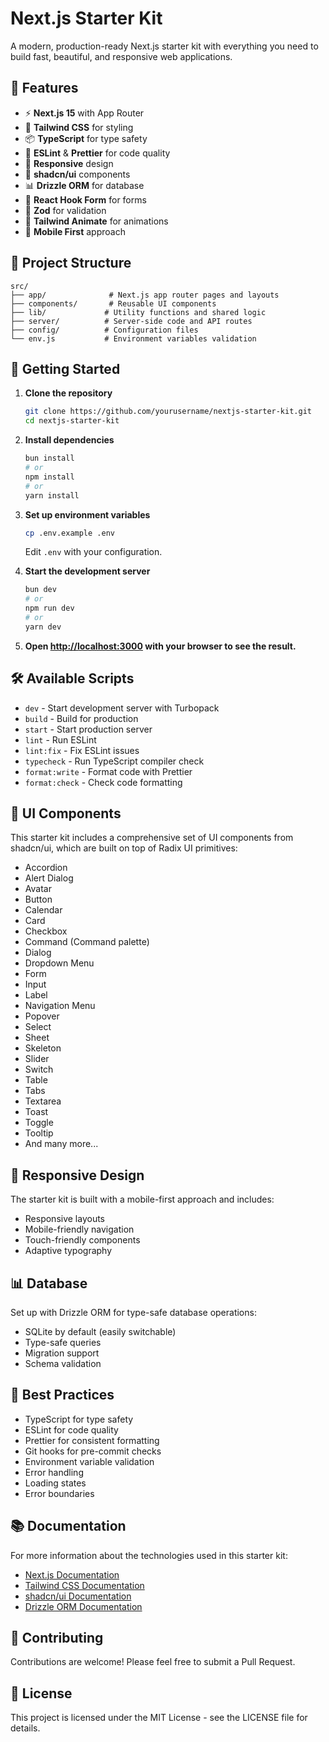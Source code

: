 # Next.js Starter Kit

A modern, production-ready Next.js starter kit with everything you need to build fast, beautiful, and responsive web applications.

## 🚀 Features

- ⚡️ **Next.js 15** with App Router
- 🎨 **Tailwind CSS** for styling
- 📦 **TypeScript** for type safety
- 🎯 **ESLint** & **Prettier** for code quality
- 📱 **Responsive** design
- 🎨 **shadcn/ui** components
- 📊 **Drizzle ORM** for database
- 🔄 **React Hook Form** for forms
- 📝 **Zod** for validation
- 🎨 **Tailwind Animate** for animations
- 📱 **Mobile First** approach

## 📁 Project Structure

```
src/
├── app/              # Next.js app router pages and layouts
├── components/       # Reusable UI components
├── lib/             # Utility functions and shared logic
├── server/          # Server-side code and API routes
├── config/          # Configuration files
└── env.js           # Environment variables validation
```

## 🚀 Getting Started

1. **Clone the repository**

   ```bash
   git clone https://github.com/yourusername/nextjs-starter-kit.git
   cd nextjs-starter-kit
   ```

2. **Install dependencies**

   ```bash
   bun install
   # or
   npm install
   # or
   yarn install
   ```

3. **Set up environment variables**

   ```bash
   cp .env.example .env
   ```

   Edit `.env` with your configuration.

4. **Start the development server**

   ```bash
   bun dev
   # or
   npm run dev
   # or
   yarn dev
   ```

5. **Open [http://localhost:3000](http://localhost:3000) with your browser to see the result.**

## 🛠️ Available Scripts

- `dev` - Start development server with Turbopack
- `build` - Build for production
- `start` - Start production server
- `lint` - Run ESLint
- `lint:fix` - Fix ESLint issues
- `typecheck` - Run TypeScript compiler check
- `format:write` - Format code with Prettier
- `format:check` - Check code formatting

## 🎨 UI Components

This starter kit includes a comprehensive set of UI components from shadcn/ui, which are built on top of Radix UI primitives:

- Accordion
- Alert Dialog
- Avatar
- Button
- Calendar
- Card
- Checkbox
- Command (Command palette)
- Dialog
- Dropdown Menu
- Form
- Input
- Label
- Navigation Menu
- Popover
- Select
- Sheet
- Skeleton
- Slider
- Switch
- Table
- Tabs
- Textarea
- Toast
- Toggle
- Tooltip
- And many more...

## 📱 Responsive Design

The starter kit is built with a mobile-first approach and includes:

- Responsive layouts
- Mobile-friendly navigation
- Touch-friendly components
- Adaptive typography

## 📊 Database

Set up with Drizzle ORM for type-safe database operations:

- SQLite by default (easily switchable)
- Type-safe queries
- Migration support
- Schema validation

## 🎯 Best Practices

- TypeScript for type safety
- ESLint for code quality
- Prettier for consistent formatting
- Git hooks for pre-commit checks
- Environment variable validation
- Error handling
- Loading states
- Error boundaries

## 📚 Documentation

For more information about the technologies used in this starter kit:

- [Next.js Documentation](https://nextjs.org/docs)
- [Tailwind CSS Documentation](https://tailwindcss.com/docs)
- [shadcn/ui Documentation](https://ui.shadcn.com)
- [Drizzle ORM Documentation](https://orm.drizzle.team)

## 🤝 Contributing

Contributions are welcome! Please feel free to submit a Pull Request.

## 📄 License

This project is licensed under the MIT License - see the LICENSE file for details.
